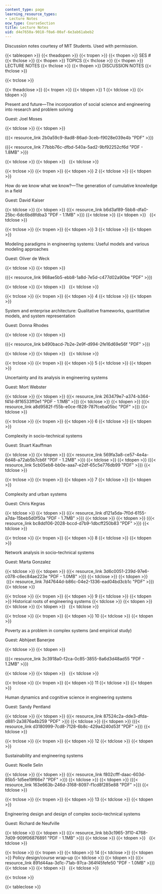 ```yaml
---
content_type: page
learning_resource_types:
- Lecture Notes
ocw_type: CourseSection
title: Lecture Notes
uid: d4e7650a-9018-f0a6-00af-6e3ab61abeb2
---
```


Discussion notes courtesy of MIT Students. Used with permission.

{{< tableopen >}}
{{< theadopen >}}
{{< tropen >}}
{{< thopen >}}
SES #
{{< thclose >}}
{{< thopen >}}
TOPICS
{{< thclose >}}
{{< thopen >}}
LECTURE NOTES
{{< thclose >}}
{{< thopen >}}
DISCUSSION NOTES
{{< thclose >}}

{{< trclose >}}

{{< theadclose >}}
{{< tropen >}}
{{< tdopen >}}
1
{{< tdclose >}}
{{< tdopen >}}


Present and future—The incorporation of social science and engineering into research and problem solving

Guest: Joel Moses


{{< tdclose >}}
{{< tdopen >}}


({{< resource_link 2b0a59c9-8ad8-86ad-3ceb-f9028e039e4b "PDF" >}})

({{< resource_link 77bbb76c-dfbd-540a-5ad2-9bf92252cf6d "PDF - 1.8MB" >}})


{{< tdclose >}}
{{< tdopen >}}
 
{{< tdclose >}}

{{< trclose >}}
{{< tropen >}}
{{< tdopen >}}
2
{{< tdclose >}}
{{< tdopen >}}


How do we know what we know?—The generation of cumulative knowledge in a field

Guest: David Kaiser


{{< tdclose >}}
{{< tdopen >}}
({{< resource_link b6d3af89-5bb8-dfa0-25bc-6dc6bd8fdba3 "PDF - 1.1MB" >}})
{{< tdclose >}}
{{< tdopen >}}
 
{{< tdclose >}}

{{< trclose >}}
{{< tropen >}}
{{< tdopen >}}
3
{{< tdclose >}}
{{< tdopen >}}


Modeling paradigms in engineering systems: Useful models and various modeling approaches

Guest: Oliver de Weck


{{< tdclose >}}
{{< tdopen >}}


({{< resource_link 968ae5b5-ebb8-1a8d-7e5d-c477d02a90be "PDF" >}})


{{< tdclose >}}
{{< tdopen >}}
 
{{< tdclose >}}

{{< trclose >}}
{{< tropen >}}
{{< tdopen >}}
4
{{< tdclose >}}
{{< tdopen >}}


System and enterprise architecture: Qualitative frameworks, quantitative models, and system representation

Guest: Donna Rhodes


{{< tdclose >}}
{{< tdopen >}}


({{< resource_link b490bacd-7b2e-2e9f-d994-2fe16d69e56f "PDF" >}})


{{< tdclose >}}
{{< tdopen >}}
 
{{< tdclose >}}

{{< trclose >}}
{{< tropen >}}
{{< tdopen >}}
5
{{< tdclose >}}
{{< tdopen >}}


Uncertainty and its analysis in engineering systems

Guest: Mort Webster


{{< tdclose >}}
{{< tdopen >}}
({{< resource_link 263479e7-a374-b364-f41d-8f16533ff0e1 "PDF - 1.1MB" >}})
{{< tdclose >}}
{{< tdopen >}}
({{< resource_link a8d9582f-f55b-e0ce-f828-787fceba05bc "PDF" >}})
{{< tdclose >}}

{{< trclose >}}
{{< tropen >}}
{{< tdopen >}}
6
{{< tdclose >}}
{{< tdopen >}}


Complexity in socio–technical systems

Guest: Stuart Kauffman


{{< tdclose >}}
{{< tdopen >}}
({{< resource_link 569fa3a8-ce57-4e4a-6d48-a72ab5b7cb6f "PDF - 1.2MB" >}})
{{< tdclose >}}
{{< tdopen >}}
({{< resource_link 5cb05eb8-bb0e-aaa7-e2df-65c5e776db99 "PDF" >}})
{{< tdclose >}}

{{< trclose >}}
{{< tropen >}}
{{< tdopen >}}
7
{{< tdclose >}}
{{< tdopen >}}


Complexity and urban systems

Guest: Chris Kegras


{{< tdclose >}}
{{< tdopen >}}
({{< resource_link d121a5da-7f0d-6155-a7da-15beb5d0f50a "PDF - 1.7MB" >}})
{{< tdclose >}}
{{< tdopen >}}
({{< resource_link bc8dd106-2028-bccd-d7b9-1dbcff250b83 "PDF" >}})
{{< tdclose >}}

{{< trclose >}}
{{< tropen >}}
{{< tdopen >}}
8
{{< tdclose >}}
{{< tdopen >}}


Network analysis in socio–technical systems

Guest: Marta Gonzalez


{{< tdclose >}}
{{< tdopen >}}
({{< resource_link 3d6c0051-239d-97e6-c078-c6ec84ae223e "PDF - 1.0MB" >}})
{{< tdclose >}}
{{< tdopen >}}
 ({{< resource_link 7d47644d-b86c-04e2-1336-ead04bd3cb1c "PDF" >}})
{{< tdclose >}}

{{< trclose >}}
{{< tropen >}}
{{< tdopen >}}
9
{{< tdclose >}}
{{< tdopen >}}
Historical roots of engineering systems
{{< tdclose >}}
{{< tdopen >}}
 
{{< tdclose >}}
{{< tdopen >}}
 
{{< tdclose >}}

{{< trclose >}}
{{< tropen >}}
{{< tdopen >}}
10
{{< tdclose >}}
{{< tdopen >}}


Poverty as a problem in complex systems (and empirical study)

Guest: Abhijeet Banerjee


{{< tdclose >}}
{{< tdopen >}}


({{< resource_link 3c3918a0-f2ca-0c85-3855-8a6d3d48ad55 "PDF - 1.2MB" >}})


{{< tdclose >}}
{{< tdopen >}}
 
{{< tdclose >}}

{{< trclose >}}
{{< tropen >}}
{{< tdopen >}}
11
{{< tdclose >}}
{{< tdopen >}}


Human dynamics and cognitive science in engineering systems

Guest: Sandy Pentland


{{< tdclose >}}
{{< tdopen >}}
({{< resource_link 87524c2a-dde3-dfda-d881-2a3876a4b259 "PDF" >}})
{{< tdclose >}}
{{< tdopen >}}
({{< resource_link d3180999-7cd8-7128-6b8c-429a4240d53f "PDF" >}})
{{< tdclose >}}

{{< trclose >}}
{{< tropen >}}
{{< tdopen >}}
12
{{< tdclose >}}
{{< tdopen >}}


Sustainability and engineering systems

Guest: Noelle Selin


{{< tdclose >}}
{{< tdopen >}}
({{< resource_link f802cfff-daac-603d-85b5-1d5ee19f66e7 "PDF" >}})
{{< tdclose >}}
{{< tdopen >}}
({{< resource_link 163e663b-246d-3168-8097-f1cd8f285e88 "PDF" >}})
{{< tdclose >}}

{{< trclose >}}
{{< tropen >}}
{{< tdopen >}}
13
{{< tdclose >}}
{{< tdopen >}}


Engineering design and design of complex socio–technical systems

Guest: Richard de Neufville


{{< tdclose >}}
{{< tdopen >}}
({{< resource_link bb3c1965-3f10-4768-7d09-909f06876891 "PDF - 1.1MB" >}})
{{< tdclose >}}
{{< tdopen >}}
 
{{< tdclose >}}

{{< trclose >}}
{{< tropen >}}
{{< tdopen >}}
14
{{< tdclose >}}
{{< tdopen >}}
Policy design/course wrap–up
{{< tdclose >}}
{{< tdopen >}}
({{< resource_link 891d44aa-3d1c-71ab-97ca-364f45fefe50 "PDF - 1.0MB" >}})
{{< tdclose >}}
{{< tdopen >}}
 
{{< tdclose >}}

{{< trclose >}}

{{< tableclose >}}